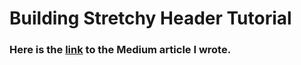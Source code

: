 <h1>Building Stretchy Header Tutorial</h1>

<h3>Here is the
<a href="https://medium.com/@edcarril/breaking-down-the-twitter-profile-screen-part-i-stretchy-header-ios-swift-4-514ca0c8bb10">link</a> to the Medium article I wrote. </h3>
